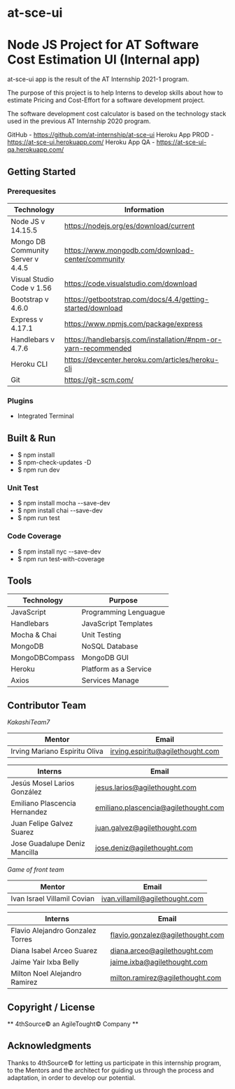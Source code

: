 # at-sce-ui

# Node JS Project for AT Software Cost Estimation UI (Internal app)

at-sce-ui app is the result of the AT Internship 2021-1 program.

The purpose of this project is to help Interns to develop skills about how to estimate Pricing and Cost-Effort for a software development project.

The software development cost calculator is based on the technology stack used in the previous AT Internship 2020 program.

GitHub - https://github.com/at-internship/at-sce-ui
Heroku App PROD - https://at-sce-ui.herokuapp.com/
Heroku App QA - https://at-sce-ui-qa.herokuapp.com/

## Getting Started 

### Prerequesites

| Technology | Information |
| --- | --- |
| Node JS v 14.15.5 | https://nodejs.org/es/download/current |
| Mongo DB Community Server v 4.4.5 | https://www.mongodb.com/download-center/community |
| Visual Studio Code v 1.56 | https://code.visualstudio.com/download |
| Bootstrap v 4.6.0 | https://getbootstrap.com/docs/4.4/getting-started/download |
| Express v 4.17.1 | https://www.npmjs.com/package/express |
| Handlebars v 4.7.6 | https://handlebarsjs.com/installation/#npm-or-yarn-recommended |
| Heroku CLI | https://devcenter.heroku.com/articles/heroku-cli |
| Git | https://git-scm.com/ |

### Plugins

* Integrated Terminal

## Built & Run

* $ npm install
* $ npm-check-updates -D
* $ npm run dev

### Unit Test

* $ npm install mocha --save-dev
* $ npm install chai --save-dev
* $ npm run test

### Code Coverage

* $ npm install nyc --save-dev
* $ npm run test-with-coverage

## Tools

| Technology | Purpose |
| --- | --- |
| JavaScript | Programming Lenguague |
| Handlebars | JavaScript Templates |
| Mocha & Chai | Unit Testing |
| MongoDB | NoSQL Database |
| MongoDBCompass | MongoDB GUI |
| Heroku | Platform as a Service |
| Axios | Services Manage |

## Contributor Team

_KakashiTeam7_

| Mentor | Email |
| --- | --- |
| Irving Mariano Espiritu Oliva | irving.espiritu@agilethought.com |

| Interns | Email |
| --- | --- |
| Jesús Mosel Larios González | jesus.larios@agilethought.com |
| Emiliano Plascencia Hernandez | emiliano.plascencia@agilethought.com |
| Juan Felipe Galvez Suarez | juan.galvez@agilethought.com |
| Jose Guadalupe Deniz Mancilla | jose.deniz@agilethought.com |

_Game of front team_

| Mentor | Email |
| --- | --- |
| Ivan Israel Villamil Covian | ivan.villamil@agilethought.com |

| Interns | Email |
| --- | --- |
| Flavio Alejandro Gonzalez Torres | flavio.gonzalez@agilethought.com |
| Diana Isabel Arceo Suarez | diana.arceo@agilethought.com |
| Jaime Yair Ixba Belly | jaime.ixba@agilethought.com |
| Milton Noel Alejandro Ramirez | milton.ramirez@agilethought.com |


## **Copyright / License**

** 4thSource© an AgileTought© Company **

## Acknowledgments

Thanks to 4thSource© for letting us participate in this internship program, to the Mentors and the architect for guiding us through the process and adaptation, in order to develop our potential.

